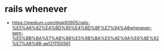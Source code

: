 # rails whenever

- https://medium.com/@pk60905/rails-%E5%A6%82%E4%BD%95%E4%BD%BF%E7%94%A8whenever-gem-%E5%BB%BA%E7%AB%8B%E5%9B%BA%E5%AE%9A%E6%8E%92%E7%A8%8B-aef211150561